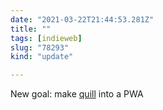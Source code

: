 ```yaml
---
date: "2021-03-22T21:44:53.281Z"
title: ""
tags: [indieweb]
slug: "78293"
kind: "update"

---
```

New goal: make [quill](https://quill.p3k.io/) into a PWA